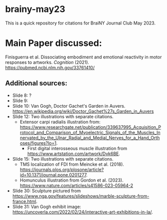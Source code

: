 # brainy-may23
This is a quick repository for citations for BraiNY Journal Club May 2023.

# Main Paper discussed:
Finisguerra et al. Dissociating embodiment and emotional reactivity in motor responses to artworks. *Cognition* (2021). https://pubmed.ncbi.nlm.nih.gov/33761410/ 

## Additional sources:
- Slide 8: ?
- Slide 9: 
- Slide 10: Van Gogh, Doctor Gachet's Garden in Auvers. https://en.wikipedia.org/wiki/Doctor_Gachet%27s_Garden_in_Auvers
- Slide 12: Two illustrations with separate citations.
  - Extensor carpi radialis illustration from: https://www.researchgate.net/publication/339637995_Acquisition_Protocol_and_Comparison_of_Myoelectric_Signals_of_the_Muscles_Innervated_by_the_Ulnar_Radial_and_Medial_Nerves_for_a_Hand_Orthoses/figures?lo=1.
    - First digital interosseous muscle illustration from https://www.artstation.com/artwork/Dvk6BE.
- Slide 15: Two illustrations with separate citations. 
  - TMS localization of FDI from Meincke et al. (2018). https://journals.plos.org/plosone/article?id=10.1371/journal.pone.0201277. 
  - Homunculus illustration from Gordon et al. (2023). https://www.nature.com/articles/s41586-023-05964-2 
- Slide 30: Sculpture pictured from https://www.nga.gov/features/slideshows/marble-sculpture-from-france.html.
- Slide 31: Van Gogh exhibit image: https://uncoverla.com/2022/02/24/interactive-art-exhibitions-in-la/.
